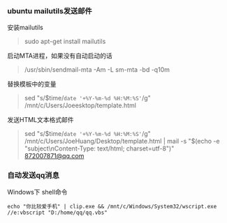 ### ubuntu mailutils发送邮件
安装mailutils
>sudo apt-get install mailutils

启动MTA进程，如果没有自动启动的话
>/usr/sbin/sendmail-mta -Am -L sm-mta -bd -q10m

替换模板中的变量
>sed "s/\$time/`date '+%Y-%m-%d %H:%M:%S'`/g" /mnt/c/Users/Joeesktop/template.html

发送HTML文本格式邮件
>sed "s/\$time/`date '+%Y-%m-%d %H:%M:%S'`/g" /mnt/c/Users/JoeHuang/Desktop/template.html | mail -s "$(echo -e "subject\nContent-Type: text/html; charset=utf-8")" 872007871@qq.com

### 自动发送qq消息

Windows下 shell命令

    echo "你比较爱手机" | clip.exe && /mnt/c/Windows/System32/wscript.exe //e:vbscript "D:/home/qq/qq.vbs"

<!--stackedit_data:
eyJoaXN0b3J5IjpbLTg3MDUxODI2OSw3NDc2NzgxNjZdfQ==
-->